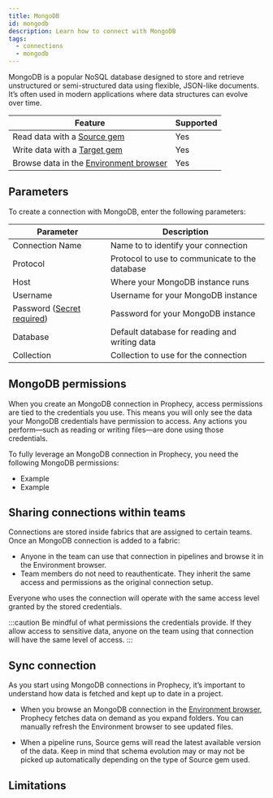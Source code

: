 ```yaml
---
title: MongoDB
id: mongodb
description: Learn how to connect with MongoDB
tags:
  - connections
  - mongodb
---
```


MongoDB is a popular NoSQL database designed to store and retrieve unstructured or semi-structured data using flexible, JSON-like documents. It’s often used in modern applications where data structures can evolve over time.

| Feature                                                       | Supported |
| ------------------------------------------------------------- | --------- |
| Read data with a [Source gem](/analysts/source-target)        | Yes       |
| Write data with a [Target gem](/analysts/source-target)       | Yes       |
| Browse data in the [Environment browser](/analysts/pipelines) | Yes       |

## Parameters

To create a connection with MongoDB, enter the following parameters:

| Parameter                                                            | Description                                    |
| -------------------------------------------------------------------- | ---------------------------------------------- |
| Connection Name                                                      | Name to to identify your connection            |
| Protocol                                                             | Protocol to use to communicate to the database |
| Host                                                                 | Where your MongoDB instance runs               |
| Username                                                             | Username for your MongoDB instance             |
| Password ([Secret required](docs/administration/secrets/secrets.md)) | Password for your MongoDB instance             |
| Database                                                             | Default database for reading and writing data  |
| Collection                                                           | Collection to use for the connection           |

## MongoDB permissions

When you create an MongoDB connection in Prophecy, access permissions are tied to the credentials you use. This means you will only see the data your MongoDB credentials have permission to access. Any actions you perform—such as reading or writing files—are done using those credentials.

To fully leverage an MongoDB connection in Prophecy, you need the following MongoDB permissions:

- Example
- Example

## Sharing connections within teams

Connections are stored inside fabrics that are assigned to certain teams. Once an MongoDB connection is added to a fabric:

- Anyone in the team can use that connection in pipelines and browse it in the Environment browser.
- Team members do not need to reauthenticate. They inherit the same access and permissions as the original connection setup.

Everyone who uses the connection will operate with the same access level granted by the stored credentials.

:::caution
Be mindful of what permissions the credentials provide. If they allow access to sensitive data, anyone on the team using that connection will have the same level of access.
:::

## Sync connection

As you start using MongoDB connections in Prophecy, it’s important to understand how data is fetched and kept up to date in a project.

- When you browse an MongoDB connection in the [Environment browser](/analysts/pipelines), Prophecy fetches data on demand as you expand folders. You can manually refresh the Environment browser to see updated files.

- When a pipeline runs, Source gems will read the latest available version of the data. Keep in mind that schema evolution may or may not be picked up automatically depending on the type of Source gem used.

## Limitations
